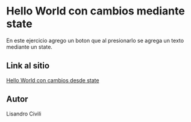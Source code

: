 # Hello World con cambios mediante state

En este ejercicio agrego un boton que al presionarlo se agrega un texto mediante un state.

## Link al sitio

[Hello World con cambios desde state]()

## Autor

Lisandro Civili
